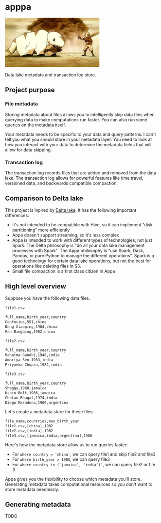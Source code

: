 # apppa

![appa meets aang](https://github.com/MrPowers/appa/blob/master/images/appa-meets-aang.jpeg)

Data lake metadata and transaction log store.

## Project purpose

### File metadata

Storing metadata about files allows you to intelligently skip data files when querying data to make computations run faster.  You can also run some queries on the metadata itself.

Your metadata needs to be specific to your data and query patterns.  I can't tell you what you should store in your metadata layer.  You need to look at how you interact with your data to determine the metadata fields that will allow for data skipping.

### Transaction log

The transaction log records files that are added and removed from the data lake.  The transaction log allows for powerful features like time travel, versioned data, and backwards compatible compaction.

## Comparison to Delta lake

This project is inpired by [Delta lake](https://delta.io/).  It has the following important differences:

* It's not intended to be compatible with Hive, so it can implement "disk partitioning" more efficiently
* Appa doesn't support streaming, so it's less complex
* Appa is intended to work with different types of technologies, not just Spark.  The Delta philosophy is "do all your data lake management processes with Spark".  The Appa philosophy is "use Spark, Dask, Pandas, or pure Python to manage the different operations".  Spark is a good technology for certain data lake operations, but not the best for operations like deleting files in S3.
* Small file compaction is a first class citizen in Appa

## High level overview

Suppose you have the following data files.

`file1.csv`

```
full_name,birth_year,country
Confucius,551,china
Deng Xiaoping,1904,china
Fan Bingbing,1982,china
```

`file2.csv`

```
full_name,birth_year,country
Mahatma Gandhi,1948,india
Amartya Sen,1933,india
Priyanka Chopra,1982,india
```

`file3.csv`

```
full_name,birth_year,country
Shaggy,1968,jamaica
Usain Bolt,1986,jamaica
Chetan Bhagat,1974,india
Diego Maradona,1960,argentina
```

Let's create a metadata store for these files:

```
file_name,countries,max_birth_year
file1.csv,[china],1982
file2.csv,[india],1982
file3.csv,[jamaica,india,argentina],1986
```

Here's how the metadata store allow us to run queries faster:

* For `where country = 'china'`, we can query file1 and skip file2 and file3
* For `where birth_year > 1985`, we can query file3
* For `where country in ('jamaica', 'india')'`, we can query file2 or file 3

Appa gives you the flexibility to choose which metadata you'll store.  Generating metadata takes computational resources so you don't want to store metadata needlessly.

## Generating metadata

TODO

